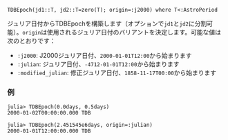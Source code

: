 ```
TDBEpoch(jd1::T, jd2::T=zero(T); origin=:j2000) where T<:AstroPeriod
```

ジュリア日付からTDBEpochを構築します（オプションで`jd1`と`jd2`に分割可能）。`origin`は使用されるジュリア日付のバリアントを決定します。可能な値は次のとおりです：

  * `:j2000`: J2000ジュリア日付、`2000-01-01T12:00`から始まります
  * `:julian`: ジュリア日付、`-4712-01-01T12:00`から始まります
  * `:modified_julian`: 修正ジュリア日付、`1858-11-17T00:00`から始まります

### 例

```jldoctest; setup = :(using AstroTime)
julia> TDBEpoch(0.0days, 0.5days)
2000-01-02T00:00:00.000 TDB

julia> TDBEpoch(2.451545e6days, origin=:julian)
2000-01-01T12:00:00.000 TDB
```
